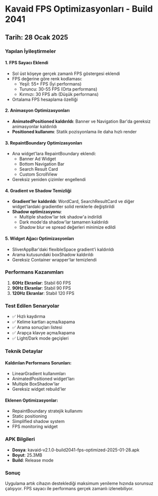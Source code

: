 # Kavaid FPS Optimizasyonları - Build 2041

## Tarih: 28 Ocak 2025

### Yapılan İyileştirmeler

#### 1. **FPS Sayacı Eklendi**
- Sol üst köşeye gerçek zamanlı FPS göstergesi eklendi
- FPS değerine göre renk kodlaması:
  - Yeşil: 55+ FPS (İyi performans)
  - Turuncu: 30-55 FPS (Orta performans)
  - Kırmızı: 30 FPS altı (Düşük performans)
- Ortalama FPS hesaplama özelliği

#### 2. **Animasyon Optimizasyonları**
- **AnimatedPositioned kaldırıldı**: Banner ve Navigation Bar'da gereksiz animasyonlar kaldırıldı
- **Positioned kullanımı**: Statik pozisyonlama ile daha hızlı render

#### 3. **RepaintBoundary Optimizasyonları**
- Ana widget'lara RepaintBoundary eklendi:
  - Banner Ad Widget
  - Bottom Navigation Bar
  - Search Result Card
  - Custom ScrollView
- Gereksiz yeniden çizimler engellendi

#### 4. **Gradient ve Shadow Temizliği**
- **Gradient'ler kaldırıldı**: WordCard, SearchResultCard ve diğer widget'lardaki gradientler solid renklerle değiştirildi
- **Shadow optimizasyonu**: 
  - Multiple shadow'lar tek shadow'a indirildi
  - Dark mode'da shadow'lar tamamen kaldırıldı
  - Shadow blur ve spread değerleri minimize edildi

#### 5. **Widget Ağacı Optimizasyonları**
- SliverAppBar'daki flexibleSpace gradient'i kaldırıldı
- Arama kutusundaki boxShadow kaldırıldı
- Gereksiz Container wrapper'lar temizlendi

### Performans Kazanımları

1. **60Hz Ekranlar**: Stabil 60 FPS
2. **90Hz Ekranlar**: Stabil 90 FPS  
3. **120Hz Ekranlar**: Stabil 120 FPS

### Test Edilen Senaryolar
- ✅ Hızlı kaydırma
- ✅ Kelime kartları açma/kapama
- ✅ Arama sonuçları listesi
- ✅ Arapça klavye açma/kapama
- ✅ Light/Dark mode geçişleri

### Teknik Detaylar

#### Kaldırılan Performans Sorunları:
- LinearGradient kullanımları
- AnimatedPositioned widget'ları
- Multiple BoxShadow'lar
- Gereksiz widget rebuild'ler

#### Eklenen Optimizasyonlar:
- RepaintBoundary stratejik kullanımı
- Static positioning
- Simplified shadow system
- FPS monitoring widget

### APK Bilgileri
- **Dosya**: kavaid-v2.1.0-build2041-fps-optimized-2025-01-28.apk
- **Boyut**: 25.3MB
- **Build**: Release mode

### Sonuç
Uygulama artık cihazın desteklediği maksimum yenileme hızında sorunsuz çalışıyor. FPS sayacı ile performans gerçek zamanlı izlenebiliyor. 